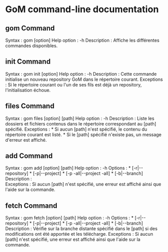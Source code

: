 # GoM command-line documentation

## gom Command

Syntax :        gom [option]
Help option :   -h
Description :   Affiche les différentes commandes disponibles.

## init Command

Syntax :        gom init [option]
Help option :   -h
Description :   Cette commande initialise un nouveau repository GoM dans le répertoire courant.
Exceptions :    Si le répertoire courant ou l'un de ses fils est déjà un repository, l'initialisation échoue.

## files Command

Syntax :        gom files [option] [path]
Help option :   -h
Description :   Liste les dossiers et fichiers contenus dans le répertoire correspondant au [path] spécifié.
Exceptions :    * Si aucun [path] n'est spécifié, le contenu du répertoire courant est listé.
                * Si le [path] spécifié n'existe pas, un message d'erreur est affiché.

## add Command

Syntax :        gom add [option] [path]
Help option :   -h
Options :       * [-r|--repository]
                * [-p|--project]
                * [-p -all|--project -all]
                * [-b|--branch]
Description :   
Exceptions :    Si aucun [path] n'est spécifié, une erreur est affiché ainsi que l'aide sur la commande.

## fetch Command

Syntax :        gom fetch [option] [path]
Help option :   -h
Options :       * [-r|--repository]
                * [-p|--project]
                * [-p -all|--project -all]
                * [-b|--branch]
Description :   Vérifie sur la branche distante spécifié dans le [path] si des modifications ont été apportée et les télécharge.
Exceptions :    Si aucun [path] n'est spécifié, une erreur est affiché ainsi que l'aide sur la commande.
